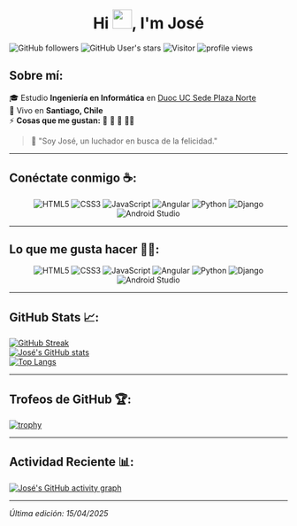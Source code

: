 <h1 align="center">Hi <img src="https://media.giphy.com/media/hvRJCLFzcasrR4ia7z/giphy.gif" width="35">, I'm José</h1>

![GitHub followers](https://img.shields.io/github/followers/NerdSyntax?style=social)
![GitHub User's stars](https://img.shields.io/github/stars/NerdSyntax?style=social)
![Visitor](https://visitor-badge.laobi.icu/badge?page_id=NerdSyntax)
<img src="https://komarev.com/ghpvc/?username=NerdSyntax" alt="profile views" />

## Sobre mí:

🎓 Estudio **Ingeniería en Informática** en [Duoc UC Sede Plaza Norte](https://www.duoc.cl/sedes/plaza-norte/)  
🏡 Vivo en **Santiago, Chile**  
⚡ **Cosas que me gustan:** 🍕 🎥 🥊 🚴‍♂️

> 💬 "Soy José, un luchador en busca de la felicidad."

---

## Conéctate conmigo ☕:

<div align="center">
  <img src="https://img.icons8.com/color/48/000000/html-5--v1.png" title="HTML5"/> 
  <img src="https://img.icons8.com/color/48/000000/css3.png" title="CSS3"/> 
  <img src="https://img.icons8.com/color/48/000000/javascript--v1.png" title="JavaScript"/> 
  <img src="https://img.icons8.com/color/48/000000/angularjs.png" title="Angular"/> 
  <img src="https://img.icons8.com/color/48/000000/python--v1.png" title="Python"/>
  <img src="https://img.icons8.com/fluency/48/django.png" title="Django" />
  <img src="https://img.icons8.com/color/48/000000/android-studio--v2.png" title="Android Studio"/> 
</div>

---

## Lo que me gusta hacer 🧑‍💻:

<div align="center">
  <img src="https://img.icons8.com/color/48/000000/html-5--v1.png" title="HTML5"/> 
  <img src="https://img.icons8.com/color/48/000000/css3.png" title="CSS3"/> 
  <img src="https://img.icons8.com/color/48/000000/javascript--v1.png" title="JavaScript"/> 
  <img src="https://img.icons8.com/color/48/000000/angularjs.png" title="Angular"/> 
  <img src="https://img.icons8.com/color/48/000000/python--v1.png" title="Python"/>
  <img src="https://img.icons8.com/fluency/48/django.png" title="Django" />
  <img src="https://img.icons8.com/color/48/000000/android-studio--v2.png" title="Android Studio"/> 
</div>

---

## GitHub Stats 📈:

[![GitHub Streak](https://github-readme-streak-stats.herokuapp.com?user=NerdSyntax&theme=algolia)](https://git.io/streak-stats)  
[![José's GitHub stats](https://github-readme-stats.vercel.app/api?username=NerdSyntax&theme=algolia)](https://github.com/NerdSyntax/github-readme-stats)  
[![Top Langs](https://github-readme-stats.vercel.app/api/top-langs/?username=NerdSyntax&layout=compact&theme=algolia)](https://github.com/NerdSyntax/github-readme-stats)

---

## Trofeos de GitHub 🏆:

[![trophy](https://github-profile-trophy.vercel.app/?username=NerdSyntax&theme=algolia)](https://github.com/NerdSyntax/github-profile-trophy)

---

## Actividad Reciente 📊:

[![José's GitHub activity graph](https://github-readme-activity-graph.vercel.app/graph?username=NerdSyntax&theme=algolia)](https://github.com/NerdSyntax)

---

*Última edición: 15/04/2025*
